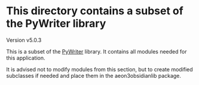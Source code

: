 # This directory contains a subset of the PyWriter library

Version v5.0.3

This is a subset of the [PyWriter](https://github.com/peter88213/PyWriter) library. It contains all modules needed for this application. 

It is advised not to modify modules from this section, but to create modified subclasses if needed and place them in the aeon3obsidianlib package.
